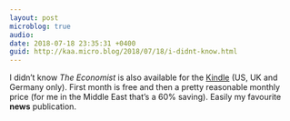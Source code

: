 ```yaml
---
layout: post
microblog: true
audio: 
date: 2018-07-18 23:35:31 +0400
guid: http://kaa.micro.blog/2018/07/18/i-didnt-know.html
---
```

I didn’t know _The Economist_ is also available for the [Kindle](https://www.economist.com/digital) (US, UK and Germany only). First month is free and then a pretty reasonable monthly price (for me in the Middle East that’s a 60% saving). Easily my favourite **news** publication.
